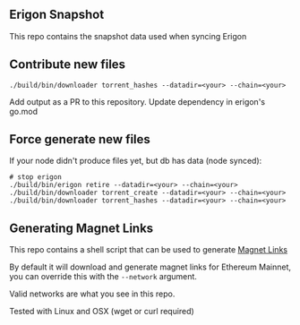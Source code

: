 ## Erigon Snapshot

This repo contains the snapshot data used when syncing Erigon

## Contribute new files

`./build/bin/downloader torrent_hashes --datadir=<your> --chain=<your>`

Add output as a PR to this repository. Update dependency in erigon's go.mod

## Force generate new files

If your node didn't produce files yet, but db has data (node synced):

```
# stop erigon
./build/bin/erigon retire --datadir=<your> --chain=<your>
./build/bin/downloader torrent_create --datadir=<your> --chain=<your>
./build/bin/downloader torrent_hashes --datadir=<your> --chain=<your>
```

## Generating Magnet Links

This repo contains a shell script that can be used to
generate [Magnet Links](https://en.wikipedia.org/wiki/Magnet_URI_scheme)

By default it will download and generate magnet links for Ethereum Mainnet, you can override this with the `--network`
argument.

Valid networks are what you see in this repo.

Tested with Linux and OSX (wget or curl required)
